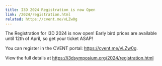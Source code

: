 ```yaml
---
title: I3D 2024 Registration is now Open
link: /2024/registration.html
related: https://cvent.me/vLZw0g
---
```


The Registration for I3D 2024 is now open! Early bird prices are available until 12th of April, so get your ticket ASAP!

You can register in the CVENT portal: <https://cvent.me/vLZw0g>.

<!--more-->

View the full details at <https://i3dsymposium.org/2024/registration.html>

